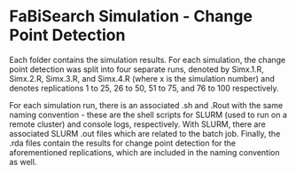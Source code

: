 # FaBiSearch Simulation - Change Point Detection

Each folder contains the simulation results. For each simulation, the change point detection was split into four separate runs, denoted by Simx.1.R, Simx.2.R, Simx.3.R, and Simx.4.R (where x is the simulation number) and denotes replications 1 to 25, 26 to 50, 51 to 75, and 76 to 100 respectively. 

For each simulation run, there is an associated .sh and .Rout with the same naming convention - these are the shell scripts for SLURM (used to run on a remote cluster) and console logs, respectively. With SLURM, there are associated SLURM .out files which are related to the batch job. Finally, the .rda files contain the results for change point detection for the aforementioned replications, which are included in the naming convention as well.